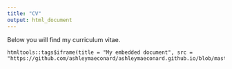 ```yaml
---
title: "CV"
output: html_document
---
```

<!-- ---
permalink: /cv/
title: "CV"
excerpt: "Curriculum Vitae"
author_profile: true
--- -->

Below you will find my curriculum vitae. 
```{r, echo=FALSE}
htmltools::tags$iframe(title = "My embedded document", src = "https://github.com/ashleymaeconard/ashleymaeconard.github.io/blob/master/files/cv_conard.html")
```